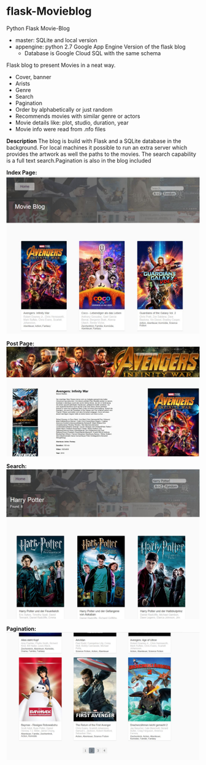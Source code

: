 # flask-Movieblog
Python Flask Movie-Blog

- master: SQLite and local version
- appengine: python 2.7 Google App Engine Version of the flask blog
  - Database is Google Cloud SQL with the same schema

Flask blog to present Movies in a neat way.
- Cover, banner
- Arists
- Genre
- Search
- Pagination
- Order by alphabetically or just random
- Recommends movies with similar genre or actors
- Movie details like: plot, studio, duration, year
- Movie info were read from .nfo files

**Description**
The blog is build with Flask and a SQLite database in the background. For local machines it possible to run an extra server which provides the artwork as well the paths to the movies. The search capability is a full text search.Pagination is also in the blog included

**Index Page:**
![Index](https://github.com/Pascalaget/flask-blog/blob/master/RM_img/Blog_index.jpg)



**Post Page:**
![Index](https://github.com/Pascalaget/flask-blog/blob/master/RM_img/Blog_detail.jpg)



**Search:**
![Index](https://github.com/Pascalaget/flask-blog/blob/master/RM_img/Blog_search.jpg)



**Pagination:**
![Index](https://github.com/Pascalaget/flask-blog/blob/master/RM_img/Blog_pagination.jpg)
